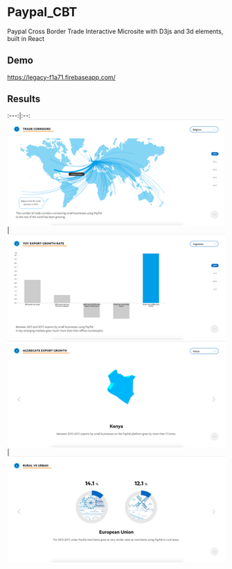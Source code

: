 # Paypal_CBT

Paypal Cross Border Trade Interactive Microsite with D3js and 3d elements, built in React

## Demo
https://legacy-f1a71.firebaseapp.com/

## Results
:---:|:--:
![](git-images/1.png)|![](git-images/2.png)
![](git-images/3.png)|![](git-images/4.png)
